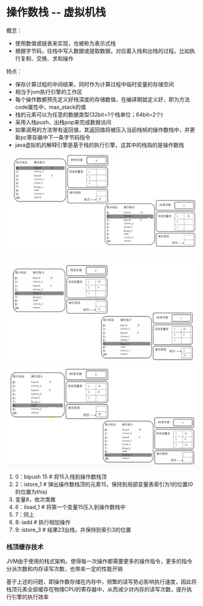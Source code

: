 # 操作数栈 -- 虚拟机栈

概念：

* 使用数值或链表来实现，也被称为表示式栈
* 根据字节码，往栈中写入数据或提取数据，对应着入栈和出栈的过程。比如执行复制、交换、求和操作



特点：

* 保存计算过程的中间结果，同时作为计算过程中临时变量的存储空间
* 相当于jvm执行引擎的工作区
* 每个操作数都预先定义好栈深度的存储数值，在编译期就定义好，即为方法code属性中，max_stack的值
* 栈的元素可以为任意的数据类型(32bit=1个栈单位；64bit=2个)
* 采用入栈push、出栈pop来完成数据访问
* 如果调用的方法带有返回值，其返回值将被压入当前栈帧的操作数栈中，并更新pc寄存器中下一条字节码指令
* java虚拟机的解释引擎是基于栈的执行引擎，这其中的栈指的是操作数栈

![image-操作数栈字节码分析1](操作数栈字节码分析1.png)

![image-操作数栈字节码分析2](操作数栈字节码分析2.png)

![image-操作数栈字节码分析3](操作数栈字节码分析3.png)



1. 0：bipush 15 # 将15入栈到操作数栈顶
2. 2：istore_1 # 弹出操作数栈顶的元素15，保持到局部变量表索引为1的位置(0的位置为this)
3. 变量8，依次类推
4. 6：iload_1 # 将第一个变量15压入到操作数栈中
5. 7：同上
6. 8: iadd # 执行相加操作
7. 9: istore_3 # 结果23出栈，并保持到索引3的位置



### 栈顶缓存技术

JVM由于使用的栈式架构，使得每一次操作都需要更多的操作指令，更多的指令分派次数和内存读写次数，也带来一定的性能开销

基于上述的问题，即操作数存储在内存中，频繁的读写势必影响执行速度，因此将栈顶元素全部缓存在物理CPU的寄存器中，从而减少对内存的读写次数，提升执行引擎的执行效率